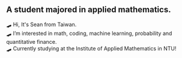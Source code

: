 ## A student majored in applied mathematics.
:skateboard: Hi, It's Sean from Taiwan.\
:skateboard: I’m interested in math, coding, machine learning, probability and quantitative finance.\
:skateboard: Currently studying at the Institute of Applied Mathematics in NTU!
<!---
SeanChenTaipei/SeanChenTaipei is a ✨ special ✨ repository because its `README.md` (this file) appears on your GitHub profile.
You can click the Preview link to take a look at your changes.
--->
